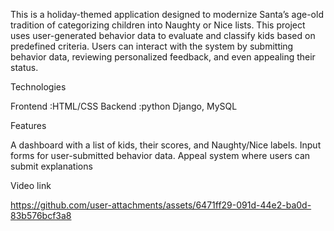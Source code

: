 This is a holiday-themed application designed to modernize Santa’s age-old tradition of categorizing children into Naughty or Nice lists. This project uses user-generated behavior data to evaluate and classify kids based on predefined criteria.
    Users can interact with the system by submitting behavior data, reviewing personalized feedback, and even appealing their status.

Technologies

Frontend :HTML/CSS
Backend :python Django, MySQL

Features

A dashboard with a list of kids, their scores, and Naughty/Nice labels.
Input forms for user-submitted behavior data.
Appeal system where users can submit explanations

Video link

https://github.com/user-attachments/assets/6471ff29-091d-44e2-ba0d-83b576bcf3a8

